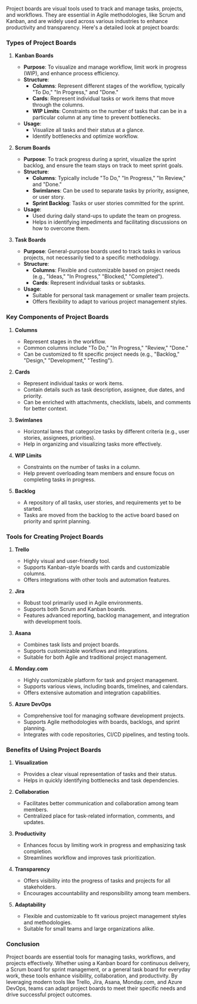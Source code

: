 Project boards are visual tools used to track and manage tasks, projects, and workflows. They are essential in Agile methodologies, like Scrum and Kanban, and are widely used across various industries to enhance productivity and transparency. Here's a detailed look at project boards:

### Types of Project Boards

1. **Kanban Boards**
   - **Purpose**: To visualize and manage workflow, limit work in progress (WIP), and enhance process efficiency.
   - **Structure**:
     - **Columns**: Represent different stages of the workflow, typically "To Do," "In Progress," and "Done."
     - **Cards**: Represent individual tasks or work items that move through the columns.
     - **WIP Limits**: Constraints on the number of tasks that can be in a particular column at any time to prevent bottlenecks.
   - **Usage**:
     - Visualize all tasks and their status at a glance.
     - Identify bottlenecks and optimize workflow.

2. **Scrum Boards**
   - **Purpose**: To track progress during a sprint, visualize the sprint backlog, and ensure the team stays on track to meet sprint goals.
   - **Structure**:
     - **Columns**: Typically include "To Do," "In Progress," "In Review," and "Done."
     - **Swimlanes**: Can be used to separate tasks by priority, assignee, or user story.
     - **Sprint Backlog**: Tasks or user stories committed for the sprint.
   - **Usage**:
     - Used during daily stand-ups to update the team on progress.
     - Helps in identifying impediments and facilitating discussions on how to overcome them.

3. **Task Boards**
   - **Purpose**: General-purpose boards used to track tasks in various projects, not necessarily tied to a specific methodology.
   - **Structure**:
     - **Columns**: Flexible and customizable based on project needs (e.g., "Ideas," "In Progress," "Blocked," "Completed").
     - **Cards**: Represent individual tasks or subtasks.
   - **Usage**:
     - Suitable for personal task management or smaller team projects.
     - Offers flexibility to adapt to various project management styles.

### Key Components of Project Boards

1. **Columns**
   - Represent stages in the workflow.
   - Common columns include "To Do," "In Progress," "Review," "Done."
   - Can be customized to fit specific project needs (e.g., "Backlog," "Design," "Development," "Testing").

2. **Cards**
   - Represent individual tasks or work items.
   - Contain details such as task description, assignee, due dates, and priority.
   - Can be enriched with attachments, checklists, labels, and comments for better context.

3. **Swimlanes**
   - Horizontal lanes that categorize tasks by different criteria (e.g., user stories, assignees, priorities).
   - Help in organizing and visualizing tasks more effectively.

4. **WIP Limits**
   - Constraints on the number of tasks in a column.
   - Help prevent overloading team members and ensure focus on completing tasks in progress.

5. **Backlog**
   - A repository of all tasks, user stories, and requirements yet to be started.
   - Tasks are moved from the backlog to the active board based on priority and sprint planning.

### Tools for Creating Project Boards

1. **Trello**
   - Highly visual and user-friendly tool.
   - Supports Kanban-style boards with cards and customizable columns.
   - Offers integrations with other tools and automation features.

2. **Jira**
   - Robust tool primarily used in Agile environments.
   - Supports both Scrum and Kanban boards.
   - Features advanced reporting, backlog management, and integration with development tools.

3. **Asana**
   - Combines task lists and project boards.
   - Supports customizable workflows and integrations.
   - Suitable for both Agile and traditional project management.

4. **Monday.com**
   - Highly customizable platform for task and project management.
   - Supports various views, including boards, timelines, and calendars.
   - Offers extensive automation and integration capabilities.

5. **Azure DevOps**
   - Comprehensive tool for managing software development projects.
   - Supports Agile methodologies with boards, backlogs, and sprint planning.
   - Integrates with code repositories, CI/CD pipelines, and testing tools.

### Benefits of Using Project Boards

1. **Visualization**
   - Provides a clear visual representation of tasks and their status.
   - Helps in quickly identifying bottlenecks and task dependencies.

2. **Collaboration**
   - Facilitates better communication and collaboration among team members.
   - Centralized place for task-related information, comments, and updates.

3. **Productivity**
   - Enhances focus by limiting work in progress and emphasizing task completion.
   - Streamlines workflow and improves task prioritization.

4. **Transparency**
   - Offers visibility into the progress of tasks and projects for all stakeholders.
   - Encourages accountability and responsibility among team members.

5. **Adaptability**
   - Flexible and customizable to fit various project management styles and methodologies.
   - Suitable for small teams and large organizations alike.

### Conclusion

Project boards are essential tools for managing tasks, workflows, and projects effectively. Whether using a Kanban board for continuous delivery, a Scrum board for sprint management, or a general task board for everyday work, these tools enhance visibility, collaboration, and productivity. By leveraging modern tools like Trello, Jira, Asana, Monday.com, and Azure DevOps, teams can adapt project boards to meet their specific needs and drive successful project outcomes.